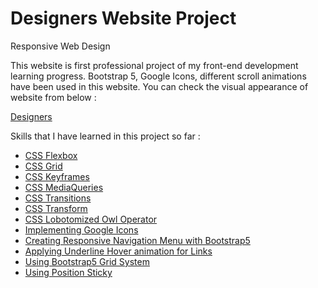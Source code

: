 # Designers Website Project
Responsive Web Design

This website is first professional project of my front-end development learning progress. Bootstrap 5, Google Icons, different
scroll animations have been used in this website. You can check the visual appearance of website from below : 

<a href="https://shamilx.github.io/designers-website">Designers</a>


Skills that I have learned in this project so far : 
<ul>
  <li><a href="https://web.dev/learn/css/flexbox/">CSS Flexbox</a>
  <li><a href="https://web.dev/learn/css/grid/">CSS Grid</a>
  <li><a href="https://getbootstrap.com/docs/4.0/layout/grid/">CSS Keyframes</a>
  <li><a href="https://developer.mozilla.org/en-US/docs/Web/CSS/Media_Queries/Using_media_queries">CSS MediaQueries</a>
  <li><a href="https://developer.mozilla.org/en-US/docs/Web/CSS/CSS_Transitions/Using_CSS_transitions">CSS Transitions</a>
  <li><a href="https://developer.mozilla.org/en-US/docs/Web/CSS/transform">CSS Transform</a>
  <li><a href="https://alistapart.com/article/axiomatic-css-and-lobotomized-owls/">CSS Lobotomized Owl Operator</a>
  <li><a href="https://developers.google.com/fonts/docs/material_icons">Implementing Google Icons</a>
  <li><a href="https://getbootstrap.com/docs/4.0/components/navbar/">Creating Responsive Navigation Menu with Bootstrap5</a>
  <li><a href="https://www.30secondsofcode.org/css/s/hover-underline-animation">Applying Underline Hover animation for Links</a>
  <li><a href="https://getbootstrap.com/docs/4.0/layout/grid/">Using Bootstrap5 Grid System</a>
  <li><a href="https://developer.mozilla.org/en-US/docs/Web/CSS/position">Using Position Sticky</a>

</ul>
